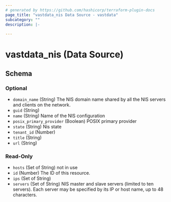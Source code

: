 ```yaml
---
# generated by https://github.com/hashicorp/terraform-plugin-docs
page_title: "vastdata_nis Data Source - vastdata"
subcategory: ""
description: |-
  
---
```


# vastdata_nis (Data Source)





<!-- schema generated by tfplugindocs -->
## Schema

### Optional

- `domain_name` (String) The NIS domain name shared by all the NIS servers and clients on the network.
- `guid` (String)
- `name` (String) Name of the NIS configuration
- `posix_primary_provider` (Boolean) POSIX primary provider
- `state` (String) Nis state
- `tenant_id` (Number)
- `title` (String)
- `url` (String)

### Read-Only

- `hosts` (Set of String) not in use
- `id` (Number) The ID of this resource.
- `ips` (Set of String)
- `servers` (Set of String) NIS master and slave servers (limited to ten servers). Each server may be specified by its IP or host name, up to 48 characters.
